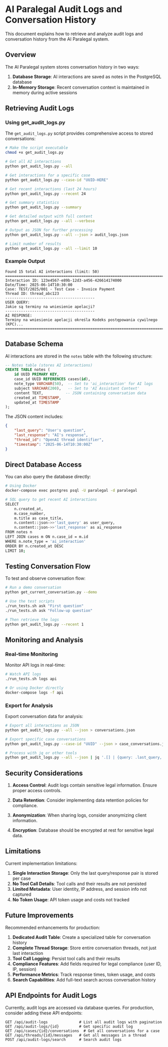 # AI Paralegal Audit Logs and Conversation History

This document explains how to retrieve and analyze audit logs and conversation history from the AI Paralegal system.

## Overview

The AI Paralegal system stores conversation history in two ways:

1. **Database Storage**: AI interactions are saved as notes in the PostgreSQL database
2. **In-Memory Storage**: Recent conversation context is maintained in memory during active sessions

## Retrieving Audit Logs

### Using get_audit_logs.py

The `get_audit_logs.py` script provides comprehensive access to stored conversations:

```bash
# Make the script executable
chmod +x get_audit_logs.py

# Get all AI interactions
python get_audit_logs.py --all

# Get interactions for a specific case
python get_audit_logs.py --case-id "UUID-HERE"

# Get recent interactions (last 24 hours)
python get_audit_logs.py --recent 24

# Get summary statistics
python get_audit_logs.py --summary

# Get detailed output with full content
python get_audit_logs.py --all --verbose

# Output as JSON for further processing
python get_audit_logs.py --all --json > audit_logs.json

# Limit number of results
python get_audit_logs.py --all --limit 10
```

### Example Output

```
Found 15 total AI interactions (limit: 50)
================================================================================
Interaction ID: 123e4567-e89b-12d3-a456-426614174000
Date/Time: 2025-06-14T10:30:00
Case: TEST/2025/001 - Test Case - Invoice Payment
Thread ID: thread_abc123
----------------------------------------
USER QUERY:
Jakie są terminy na wniesienie apelacji?
----------------------------------------
AI RESPONSE:
Terminy na wniesienie apelacji określa Kodeks postępowania cywilnego (KPC)...
================================================================================
```

## Database Schema

AI interactions are stored in the `notes` table with the following structure:

```sql
-- Notes table (stores AI interactions)
CREATE TABLE notes (
    id UUID PRIMARY KEY,
    case_id UUID REFERENCES cases(id),
    note_type VARCHAR(50),  -- Set to 'ai_interaction' for AI logs
    subject VARCHAR(200),   -- Set to 'AI Assistant Context'
    content TEXT,          -- JSON containing conversation data
    created_at TIMESTAMP,
    updated_at TIMESTAMP
);
```

The JSON content includes:
```json
{
    "last_query": "User's question",
    "last_response": "AI's response",
    "thread_id": "OpenAI thread identifier",
    "timestamp": "2025-06-14T10:30:00Z"
}
```

## Direct Database Access

You can also query the database directly:

```bash
# Using Docker
docker-compose exec postgres psql -U paralegal -d paralegal

# SQL query to get recent AI interactions
SELECT 
    n.created_at,
    m.case_number,
    m.title as case_title,
    n.content::json->>'last_query' as user_query,
    n.content::json->>'last_response' as ai_response
FROM notes n
LEFT JOIN cases m ON n.case_id = m.id
WHERE n.note_type = 'ai_interaction'
ORDER BY n.created_at DESC
LIMIT 10;
```

## Testing Conversation Flow

To test and observe conversation flow:

```bash
# Run a demo conversation
python get_current_conversation.py --demo

# Use the test scripts
./run_tests.sh ask "First question"
./run_tests.sh ask "Follow-up question"

# Then retrieve the logs
python get_audit_logs.py --recent 1
```

## Monitoring and Analysis

### Real-time Monitoring

Monitor API logs in real-time:
```bash
# Watch API logs
./run_tests.sh logs api

# Or using Docker directly
docker-compose logs -f api
```

### Export for Analysis

Export conversation data for analysis:
```bash
# Export all interactions as JSON
python get_audit_logs.py --all --json > conversations.json

# Export specific case conversations
python get_audit_logs.py --case-id "UUID" --json > case_conversations.json

# Process with jq or other tools
python get_audit_logs.py --all --json | jq '.[] | {query: .last_query, response: .last_response}'
```

## Security Considerations

1. **Access Control**: Audit logs contain sensitive legal information. Ensure proper access controls.

2. **Data Retention**: Consider implementing data retention policies for compliance.

3. **Anonymization**: When sharing logs, consider anonymizing client information.

4. **Encryption**: Database should be encrypted at rest for sensitive legal data.

## Limitations

Current implementation limitations:

1. **Single Interaction Storage**: Only the last query/response pair is stored per case
2. **No Tool Call Details**: Tool calls and their results are not persisted
3. **Limited Metadata**: User identity, IP address, and session info not captured
4. **No Token Usage**: API token usage and costs not tracked

## Future Improvements

Recommended enhancements for production:

1. **Dedicated Audit Table**: Create a specialized table for conversation history
2. **Complete Thread Storage**: Store entire conversation threads, not just last interaction
3. **Tool Call Logging**: Persist tool calls and their results
4. **Compliance Features**: Add fields required for legal compliance (user ID, IP, session)
5. **Performance Metrics**: Track response times, token usage, and costs
6. **Search Capabilities**: Add full-text search across conversation history

## API Endpoints for Audit Logs

Currently, audit logs are accessed via database queries. For production, consider adding these API endpoints:

```
GET /api/audit-logs              # List all audit logs with pagination
GET /api/audit-logs/{id}         # Get specific audit log
GET /api/cases/{id}/conversations  # Get all conversations for a case
GET /api/threads/{id}/messages   # Get all messages in a thread
POST /api/audit-logs/search      # Search audit logs
```
